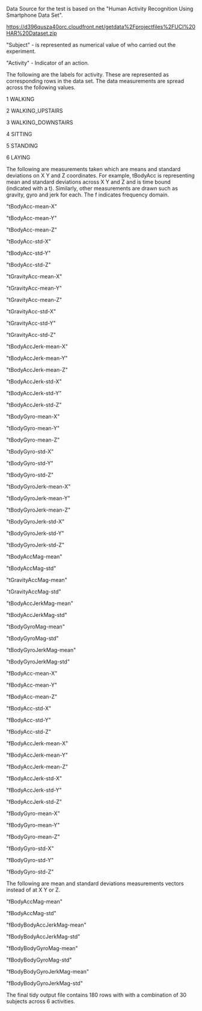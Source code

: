 Data Source for the test is based on the "Human Activity Recognition Using Smartphone Data Set".

https://d396qusza40orc.cloudfront.net/getdata%2Fprojectfiles%2FUCI%20HAR%20Dataset.zip


"Subject" - is represented as numerical value of who carried out the experiment. 

"Activity" - Indicator of an action.

The following are the labels for activity. These are represented as corresponding rows in the data set. The data measurements are spread across the following values.

1 WALKING

2 WALKING_UPSTAIRS

3 WALKING_DOWNSTAIRS

4 SITTING

5 STANDING

6 LAYING

The following are measurements taken which are means and standard deviations on X Y and Z coordinates.
For example, tBodyAcc is representing mean and standard deviations across X Y and Z and is time bound (indicated with a t). Similarly, other measurements are drawn such as gravity, gyro and jerk for each. The f indicates frequency domain.

"tBodyAcc-mean-X"

"tBodyAcc-mean-Y" 

"tBodyAcc-mean-Z" 

"tBodyAcc-std-X" 

"tBodyAcc-std-Y" 

"tBodyAcc-std-Z" 

"tGravityAcc-mean-X" 

"tGravityAcc-mean-Y" 

"tGravityAcc-mean-Z" 

"tGravityAcc-std-X" 

"tGravityAcc-std-Y" 

"tGravityAcc-std-Z" 

"tBodyAccJerk-mean-X" 

"tBodyAccJerk-mean-Y" 

"tBodyAccJerk-mean-Z" 

"tBodyAccJerk-std-X" 

"tBodyAccJerk-std-Y" 

"tBodyAccJerk-std-Z" 

"tBodyGyro-mean-X" 

"tBodyGyro-mean-Y" 

"tBodyGyro-mean-Z" 

"tBodyGyro-std-X" 

"tBodyGyro-std-Y" 

"tBodyGyro-std-Z" 

"tBodyGyroJerk-mean-X" 

"tBodyGyroJerk-mean-Y" 

"tBodyGyroJerk-mean-Z" 

"tBodyGyroJerk-std-X" 

"tBodyGyroJerk-std-Y" 

"tBodyGyroJerk-std-Z" 

"tBodyAccMag-mean" 

"tBodyAccMag-std" 

"tGravityAccMag-mean" 

"tGravityAccMag-std" 

"tBodyAccJerkMag-mean" 

"tBodyAccJerkMag-std" 

"tBodyGyroMag-mean" 

"tBodyGyroMag-std" 

"tBodyGyroJerkMag-mean" 

"tBodyGyroJerkMag-std" 

"fBodyAcc-mean-X" 

"fBodyAcc-mean-Y" 

"fBodyAcc-mean-Z" 

"fBodyAcc-std-X" 

"fBodyAcc-std-Y" 

"fBodyAcc-std-Z" 

"fBodyAccJerk-mean-X" 

"fBodyAccJerk-mean-Y" 

"fBodyAccJerk-mean-Z" 

"fBodyAccJerk-std-X" 

"fBodyAccJerk-std-Y" 

"fBodyAccJerk-std-Z" 

"fBodyGyro-mean-X" 

"fBodyGyro-mean-Y" 

"fBodyGyro-mean-Z" 

"fBodyGyro-std-X"

"fBodyGyro-std-Y"

"fBodyGyro-std-Z"


The following are mean and standard deviations measurements vectors instead of at X Y or Z.

"fBodyAccMag-mean" 

"fBodyAccMag-std" 

"fBodyBodyAccJerkMag-mean" 

"fBodyBodyAccJerkMag-std" 

"fBodyBodyGyroMag-mean" 

"fBodyBodyGyroMag-std" 

"fBodyBodyGyroJerkMag-mean" 

"fBodyBodyGyroJerkMag-std"

The final tidy output file contains 180 rows with with a combination of 30 subjects across 6 activities.
